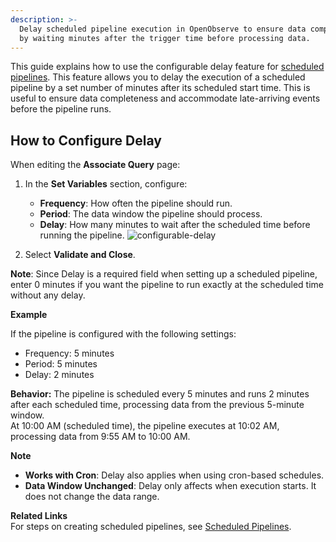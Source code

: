 ```yaml
---
description: >-
  Delay scheduled pipeline execution in OpenObserve to ensure data completeness
  by waiting minutes after the trigger time before processing data.
---
```


This guide explains how to use the configurable delay feature for [scheduled pipelines](../use-pipelines/).
This feature allows you to delay the execution of a scheduled pipeline by a set number of minutes after its scheduled start time. This is useful to ensure data completeness and accommodate late-arriving events before the pipeline runs.

## How to Configure Delay

When editing the **Associate Query** page:

1. In the **Set Variables** section, configure:  

    - **Frequency**: How often the pipeline should run.  
    - **Period**: The data window the pipeline should process.  
    - **Delay**: How many minutes to wait after the scheduled time before running the pipeline.
![configurable-delay](../../images/scheduled-pipeline-config-delay.png)

2. Select **Validate and Close**.

**Note**: Since Delay is a required field when setting up a scheduled pipeline, enter 0 minutes if you want the pipeline to run exactly at the scheduled time without any delay.

**Example**

If the pipeline is configured with the following settings:

- Frequency: 5 minutes  
- Period: 5 minutes  
- Delay: 2 minutes

**Behavior:** The pipeline is scheduled every 5 minutes and runs 2 minutes after each scheduled time, processing data from the previous 5-minute window.  
At 10:00 AM (scheduled time), the pipeline executes at 10:02 AM, processing data from 9:55 AM to 10:00 AM.

**Note**

- **Works with Cron**: Delay also applies when using cron-based schedules.  
- **Data Window Unchanged**: Delay only affects when execution starts. It does not change the data range.

**Related Links**<br>
For steps on creating scheduled pipelines, see [Scheduled Pipelines](../use-pipelines/).  

